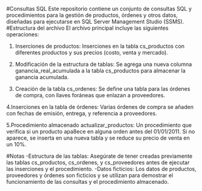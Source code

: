 #Consultas SQL
Este repositorio contiene un conjunto de consultas SQL y procedimientos para la gestión de productos, órdenes y otros datos, diseñadas para ejecutarse en SQL Server Management Studio (SSMS).
#Estructura del archivo
El archivo principal incluye las siguientes operaciones:

  1. Inserciones de productos:
  Inserciones en la tabla cs_productos con diferentes productos y sus precios (costo, venta y mercado).
  
  2. Modificación de la estructura de tablas:
  Se agrega una nueva columna ganancia_real_acumulada a la tabla cs_productos para almacenar la ganancia acumulada.
  
  3. Creación de la tabla cs_ordenes:
  Se define una tabla para las órdenes de compra, con llaves foráneas que enlazan a proveedores.
  
  4.Inserciones en la tabla de órdenes:
  Varias órdenes de compra se añaden con fechas de emisión, entrega, y referencia a proveedores.
  
  5.Procedimiento almacenado actualizar_productos:
  Un procedimiento que verifica si un producto apa8ece en alguna orden antes del 01/01/2011. Si no aparece, se inserta en una nueva tabla y se reduce su precio de venta en un 10%.

#Notas
-Estructura de las tablas: Asegúrate de tener creadas previamente las tablas cs_productos, cs_ordenes, y cs_proveedores antes de ejecutar las inserciones y el procedimiento.
-Datos ficticios: Los datos de productos, proveedores y órdenes son ficticios y se utilizan para demostrar el funcionamiento de las consultas y el procedimiento almacenado.
